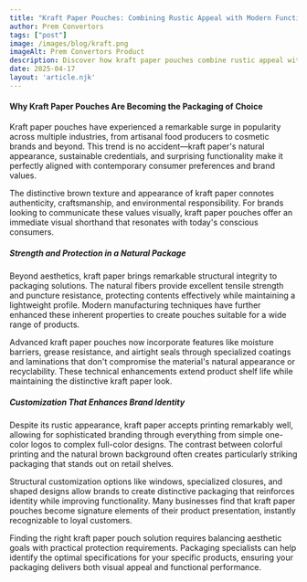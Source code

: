 ```yaml
---
title: "Kraft Paper Pouches: Combining Rustic Appeal with Modern Functionality"
author: Prem Convertors
tags: ["post"]
image: /images/blog/kraft.png
imageAlt: Prem Convertors Product
description: Discover how kraft paper pouches combine rustic appeal with modern functionality to create packaging that communicates authenticity, provides excellent protection, and enhances brand identity.
date: 2025-04-17
layout: 'article.njk'
---
```


#### Why Kraft Paper Pouches Are Becoming the Packaging of Choice

Kraft paper pouches have experienced a remarkable surge in popularity across multiple industries, from artisanal food producers to cosmetic brands and beyond. This trend is no accident—kraft paper's natural appearance, sustainable credentials, and surprising functionality make it perfectly aligned with contemporary consumer preferences and brand values.

The distinctive brown texture and appearance of kraft paper connotes authenticity, craftsmanship, and environmental responsibility. For brands looking to communicate these values visually, kraft paper pouches offer an immediate visual shorthand that resonates with today's conscious consumers.

##### Strength and Protection in a Natural Package

Beyond aesthetics, kraft paper brings remarkable structural integrity to packaging solutions. The natural fibers provide excellent tensile strength and puncture resistance, protecting contents effectively while maintaining a lightweight profile. Modern manufacturing techniques have further enhanced these inherent properties to create pouches suitable for a wide range of products.

Advanced kraft paper pouches now incorporate features like moisture barriers, grease resistance, and airtight seals through specialized coatings and laminations that don't compromise the material's natural appearance or recyclability. These technical enhancements extend product shelf life while maintaining the distinctive kraft paper look.

##### Customization That Enhances Brand Identity

Despite its rustic appearance, kraft paper accepts printing remarkably well, allowing for sophisticated branding through everything from simple one-color logos to complex full-color designs. The contrast between colorful printing and the natural brown background often creates particularly striking packaging that stands out on retail shelves.

Structural customization options like windows, specialized closures, and shaped designs allow brands to create distinctive packaging that reinforces identity while improving functionality. Many businesses find that kraft paper pouches become signature elements of their product presentation, instantly recognizable to loyal customers.

Finding the right kraft paper pouch solution requires balancing aesthetic goals with practical protection requirements. Packaging specialists can help identify the optimal specifications for your specific products, ensuring your packaging delivers both visual appeal and functional performance.